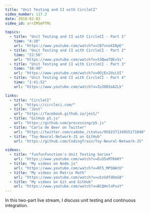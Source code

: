 ```yaml
---
title: "Unit Testing and CI with CircleCI"
video_number: 117.2
date: 2018-02-02
video_id: arrIMSmPTMc

topics:
  - title: "Unit Testing and CI with CircleCI - Part 1"
    time: "4:30"
    url: "https://www.youtube.com/watch?v=CB7vnoXI0pE"
  - title: "Unit Testing and CI with CircleCI - Part 2"
    time: "22:56"
    url: "https://www.youtube.com/watch?v=S3QwafQEvSs"
  - title: "Unit Testing and CI with CircleCI - Part 3"
    time: "38:40"
    url: "https://www.youtube.com/watch?v=0OjEx2UzLUI"
  - title: "Unit Testing and CI with CircleCI - Part 4"
    time: "1:41:52"
    url: "https://www.youtube.com/watch?v=Zu380IeA2Lk"

links:
  - title: "CircleCI"
    url: "https://circleci.com/"
  - title: "Jest"
    url: "https://facebook.github.io/jest/"
  - title: "GitHub p5.js"
    url: "https://github.com/processing/p5.js"
  - title: "Carla de Beer on Twitter"
    url: "https://twitter.com/cadebe_/status/958237134955171840"
  - title: "Toy-Neural-Network-JS on GitHub"
    url: "https://github.com/CodingTrain/Toy-Neural-Network-JS"

videos:
  - title: "funfunfunction's Unit Testing Series"
    url: "https://www.youtube.com/watch?v=Eu35xM76kKY"
  - title: "My videos on Node.js"
    url: "https://www.youtube.com/watch?v=RF5_MPSNAtU"
  - title: "My videos on Matrix Math"
    url: "https://www.youtube.com/watch?v=uSzGdfdOoG8"
  - title: "My videos on Git and GitHub"
    url: "https://www.youtube.com/watch?v=BCQHnlnPusY"
---
```


In this two-part live stream, I discuss unit testing and continuous integration.
